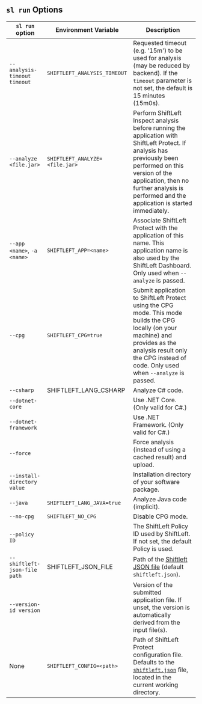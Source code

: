 ## `sl run` Options

`sl run` option | Environment Variable | Description
--- | --- | ---
`--analysis-timeout timeout` | `SHIFTLEFT_ANALYSIS_TIMEOUT` | Requested timeout (e.g. '15m') to be used for analysis (may be reduced by backend). If the `timeout` parameter is not set, the default is 15 minutes (15m0s). 
`--analyze <file.jar>` | `SHIFTLEFT_ANALYZE=<file.jar>` | Perform ShiftLeft Inspect analysis before running the application with ShiftLeft Protect. If analysis has previously been performed on this version of the application, then no further analysis is performed and the application is started immediately.
`--app <name>`, `-a <name>` | `SHIFTLEFT_APP=<name>` | Associate ShiftLeft Protect with the application of this name. This  application name is also used by the ShiftLeft Dashboard. Only used when `--analyze` is passed.
`--cpg` | `SHIFTLEFT_CPG=true` | Submit application to ShiftLeft Protect using the CPG mode. This mode builds the CPG locally (on your machine) and provides as the analysis result only the CPG instead of code. Only used when `--analyze` is passed.
`--csharp` | SHIFTLEFT_LANG_CSHARP | Analyze C# code.
`--dotnet-core` | | Use .NET Core. (Only valid for C#.)
`--dotnet-framework` | | Use .NET Framework. (Only valid for C#.)
`--force` | | Force analysis (instead of using a cached result) and upload.
`--install-directory value` | | Installation directory of your software package.
`--java` | `SHIFTLEFT_LANG_JAVA=true` | Analyze Java code (implicit).
`--no-cpg`| `SHIFTLEFT_NO_CPG` | Disable CPG mode.
`--policy ID` | | The ShiftLeft Policy ID used by ShiftLeft. If not set, the default Policy is used.
`--shiftleft-json-file path` | SHIFTLEFT_JSON_FILE | Path of the [Shiftleft JSON file](../../using-inspect-protect/protect/json-file.md) (default `shiftleft.json`).
`--version-id version` | | Version of the submitted application file. If unset, the version is automatically derived from the input file(s). 
None | `SHIFTLEFT_CONFIG=<path> ` |  Path of ShiftLeft Protect configuration file. Defaults to the [`shiftleft.json`](../../using-inspect-protect/protect/json-file.md) file, located in the current working directory.
